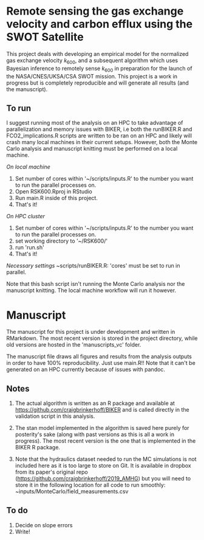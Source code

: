 # Remote sensing the gas exchange velocity and carbon efflux using the SWOT Satellite

This project deals with developing an empirical model for the normalized gas exchange velocity $k_{600}$, and a subsequent algorithm which uses Bayesian inference to remotely sense $k_{600}$ in preparation for the launch of the NASA/CNES/UKSA/CSA SWOT mission. This project is a work in progress but is completely reproducible and will generate all results (and the manuscript).

## To run
I suggest running most of the analysis on an HPC to take advantage of parallelization and memory issues with BIKER, i.e both the runBIKER.R and FCO2_implications.R scripts are written to be ran on an HPC and likely will crash many local machines in their current setups. However, both the Monte Carlo analysis and manuscript knitting must be performed on a local machine.

*On local machine*
1) Set number of cores within '~/scripts/inputs.R' to the number you want to run the parallel processes on.
2) Open RSK600.Rproj in RStudio
3) Run main.R inside of this project.
4) That's it!

*On HPC cluster*
1) Set number of cores within '~/scripts/inputs.R' to the number you want to run the parallel processes on.
2) set working directory to '~/RSK600/'
3) run 'run.sh'
4) That's it!

*Necessary settings*
~scripts/runBIKER.R: 'cores' must be set to run in parallel.

Note that this bash script isn't running the Monte Carlo analysis nor the manuscript knitting. The local machine workflow will run it however.

# Manuscript
The manuscript for this project is under development and written in RMarkdown. The most recent version is stored in the project directory, while old versions are hosted in the 'manuscripts_vc' folder.

The manuscript file draws all figures and results from the analysis outputs in order to have 100% reproducibility. Just use main.R!! Note that it can't be generated on an HPC currently because of issues with pandoc.

## Notes
1) The actual algorithm is written as an R package and available at https://github.com/craigbrinkerhoff/BIKER and is called directly in the validation script in this analysis.

2) The stan model implemented in the algorithm is saved here purely for posterity's sake (along with past versions as this is all a work in progress). The most recent version is the one that is implemented in the BIKER R package.

3) Note that the hydraulics dataset needed to run the MC simulations is not included here as it is too large to store on Git. It is available in dropbox from its paper's original repo (https://github.com/craigbrinkerhoff/2019_AMHG) but you will need to store it in the following location for all code to run smoothly: ~inputs/MonteCarlo/field_measurements.csv

## To do
1) Decide on slope errors
2) Write!
